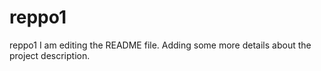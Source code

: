 # reppo1
reppo1
I am editing the README file. Adding some more details about the project description.
